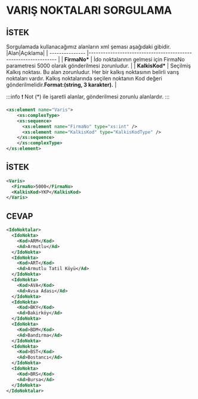 # VARIŞ NOKTALARI SORGULAMA

## İSTEK

Sorgulamada kullanacağımız alanların xml şeması aşağıdaki gibidir.
|Alan|Açıklama|
| --------------- |---------------------------------------------------------------- |
| **FirmaNo\*** | İdo noktalarının gelmesi için FirmaNo parametresi 5000 olarak gönderilmesi zorunludur. |
| **KalkisKod\*** | Seçilmiş Kalkış noktası. Bu alan zorunludur. Her bir kalkış noktasının belirli varış noktaları vardır. Kalkış noktalarında seçilen noktanın Kod değeri gönderilmelidir.**Format:(string, 3 karakter).** |

:::info :exclamation: Not 
(\*) ile işaretli alanlar, gönderilmesi zorunlu alanlardır.
:::

```xml
<xs:element name="Varis">
    <xs:complexType>
	<xs:sequence>
	  <xs:element name="FirmaNo" type="xs:int" />
	  <xs:element name="KalkisKod" type="KalkisKodType" />
	</xs:sequence>
    </xs:complexType>
</xs:element>
```

## İSTEK

```xml
<Varis>
  <FirmaNo>5000</FirmaNo>
  <KalkisKod>YKP</KalkisKod>
</Varis>
```

## CEVAP

```xml
<IdoNoktalar>
  <IdoNokta>
    <Kod>ARM</Kod>
    <Ad>Armutlu</Ad>
  </IdoNokta>
  <IdoNokta>
    <Kod>ART</Kod>
    <Ad>Armutlu Tatil Köyü</Ad>
  </IdoNokta>
  <IdoNokta>
    <Kod>AVA</Kod>
    <Ad>Avsa Adası</Ad>
  </IdoNokta>
  <IdoNokta>
    <Kod>BKY</Kod>
    <Ad>Bakirköy</Ad>
  </IdoNokta>
  <IdoNokta>
    <Kod>BDM</Kod>
    <Ad>Bandırma</Ad>
  </IdoNokta>
  <IdoNokta>
    <Kod>BST</Kod>
    <Ad>Bostancı</Ad>
  </IdoNokta>
  <IdoNokta>
    <Kod>BRS</Kod>
    <Ad>Bursa</Ad>
  </IdoNokta>
</IdoNoktalar>
```
